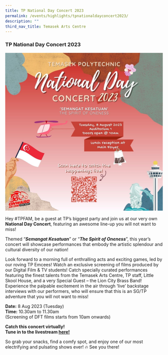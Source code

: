 ```yaml
---
title: TP National Day Concert 2023
permalink: /events/highlights/tpnationaldayconcert2023/
description: ""
third_nav_title: Temasek Arts Centre
---
```

### TP National Day Concert 2023

![NDC_2023](/images/homepage-images/ndc_2023%20.png)

Hey #TPFAM, be a guest at TP’s biggest party and join us at our very own **National Day Concert**, featuring an awesome line-up you will not want to miss!

Themed “***Semangat Kesatuan***” or “***The Spirit of Oneness***”, this year’s concert will showcase performances that embody the artistic splendour and cultural diversity of our nation!

Look forward to a morning full of enthralling acts and exciting games, led by our roving TP Emcees! Watch an exclusive screening of films produced by our Digital Film &amp; TV students! Catch specially curated performances featuring the finest talents from the Temasek Arts Centre, TP staff, Little Skool House, and a very Special Guest – the Lion City Brass Band! Experience the palpable excitement in the air through ‘live’ backstage interviews with our performers, who will ensure that this is an SG/TP adventure that you will not want to miss!

**Date:** 8 Aug 2023 (Tuesday)<br>
**Time:** 10.30am to 11.30am <br>(Screening of DFT films starts from 10am onwards)

**Catch this concert virtually! <br>Tune in to the livestream [here!](https://tinyurl.com/TPNDC2023)** 

So grab your snacks, find a comfy spot, and enjoy one of our most electrifying and pulsating shows ever! 🔥 See you there!
